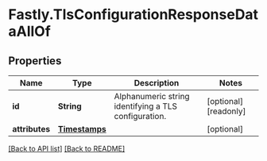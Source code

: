 # Fastly.TlsConfigurationResponseDataAllOf

## Properties

Name | Type | Description | Notes
------------ | ------------- | ------------- | -------------
**id** | **String** | Alphanumeric string identifying a TLS configuration. | [optional] [readonly] 
**attributes** | [**Timestamps**](Timestamps.md) |  | [optional] 



[[Back to API list]](../../README.md#endpoints) [[Back to README]](../../README.md)
